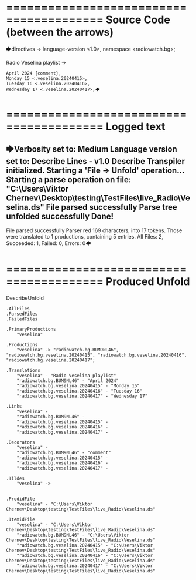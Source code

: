 ========================================
Source Code (between the arrows)
========================================

🡆directives ->
	language-version <1.0>,
	namespace <radiowatch.bg>;

Radio Veselina playlist <veselina> ->

	April 2024 {comment},
	Monday 15 <.veselina.20240415>,
	Tuesday 16 <.veselina.20240416>,
	Wednesday 17 <.veselina.20240417>;🡄

========================================
Logged text
========================================

🡆Verbosity set to: Medium
Language version set to: Describe Lines - v1.0
Describe Transpiler initialized.
Starting a 'File -> Unfold' operation...
Starting a parse operation on file: "C:\Users\Viktor Chernev\Desktop\testing\TestFiles\live_Radio\Veselina.ds"
File parsed successfully
Parse tree unfolded successfully
Done!
------------------------
File parsed successfully
Parser red 169 characters, into 17 tokens.
Those were translated to 1 productions, containing 5 entries.
All Files: 2, Succeeded: 1, Failed: 0, Errors: 0🡄

========================================
Produced Unfold
========================================

DescribeUnfold

    .AllFiles
    .ParsedFiles
    .FailedFiles

    .PrimaryProductions
        "veselina" 

    .Productions
        "veselina" -> "radiowatch.bg.BUM9NL46", "radiowatch.bg.veselina.20240415", "radiowatch.bg.veselina.20240416", "radiowatch.bg.veselina.20240417";

    .Translations
        "veselina" - "Radio Veselina playlist"
        "radiowatch.bg.BUM9NL46" - "April 2024"
        "radiowatch.bg.veselina.20240415" - "Monday 15"
        "radiowatch.bg.veselina.20240416" - "Tuesday 16"
        "radiowatch.bg.veselina.20240417" - "Wednesday 17"

    .Links
        "veselina" - 
        "radiowatch.bg.BUM9NL46" - 
        "radiowatch.bg.veselina.20240415" - 
        "radiowatch.bg.veselina.20240416" - 
        "radiowatch.bg.veselina.20240417" - 

    .Decorators
        "veselina" - 
        "radiowatch.bg.BUM9NL46" - "comment"
        "radiowatch.bg.veselina.20240415" - 
        "radiowatch.bg.veselina.20240416" - 
        "radiowatch.bg.veselina.20240417" - 

    .Tildes
        "veselina" -> 


    .ProdidFile
        "veselina" - "C:\Users\Viktor Chernev\Desktop\testing\TestFiles\live_Radio\Veselina.ds"

    .ItemidFile
        "veselina" - "C:\Users\Viktor Chernev\Desktop\testing\TestFiles\live_Radio\Veselina.ds"
        "radiowatch.bg.BUM9NL46" - "C:\Users\Viktor Chernev\Desktop\testing\TestFiles\live_Radio\Veselina.ds"
        "radiowatch.bg.veselina.20240415" - "C:\Users\Viktor Chernev\Desktop\testing\TestFiles\live_Radio\Veselina.ds"
        "radiowatch.bg.veselina.20240416" - "C:\Users\Viktor Chernev\Desktop\testing\TestFiles\live_Radio\Veselina.ds"
        "radiowatch.bg.veselina.20240417" - "C:\Users\Viktor Chernev\Desktop\testing\TestFiles\live_Radio\Veselina.ds"

